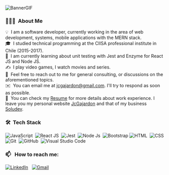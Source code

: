 ![BannerGIF](https://codemustard.io/static/cm_banner-cd59d626dc86397fe45080e6e9c7027d.gif)

### 👨🏻‍💻 &nbsp;About Me

💡 &nbsp;I am a software developer, currently working in the area of ​​web development, systems, mobile applications with the MERN stack.  
🎓 &nbsp;I studied technical programming at the CIISA professional institute in Chile (2015-2017).  
🌱 &nbsp;I am currently learning about unit testing with Jest and Enzyme for React JS and Node JS.  
✍️ &nbsp;I play video games, I watch movies and series.  
💬 &nbsp;Feel free to reach out to me for general consulting, or discussions on the aforementioned topics.  
✉️ &nbsp;You can email me at jcgajardon@gmail.com. I'll try to respond as soon as possible.  
📄 &nbsp;You can check my [Resume](https://drive.google.com/file/d/1lFRLUZU-fo3rLb_L3xmQOmg4_OyVKadx/view?usp=sharing) for more details about work experience. I leave you my personal website [JcGajardon](https://www.jcgajardon.com/) and that of my business [Soludev](https://www.soludev.cl/).


### 🛠 &nbsp;Tech Stack

![JavaScript](https://badges.aleen42.com/src/javascript.svg)&nbsp;
![React JS](https://badges.aleen42.com/src/react.svg)&nbsp;
![Jest](https://badges.aleen42.com/src/jest_1.svg)&nbsp;
![Node Js](https://badges.aleen42.com/src/node.svg)&nbsp;
![Bootstrap](https://img.shields.io/badge/-Bootstrap-05122A?style=flat&logo=bootstrap&logoColor=563D7C)
![HTML](https://img.shields.io/badge/-HTML-05122A?style=flat&logo=HTML5)&nbsp;
![CSS](https://img.shields.io/badge/-CSS-05122A?style=flat&logo=CSS3&logoColor=1572B6)&nbsp;
![Git](https://img.shields.io/badge/-Git-05122A?style=flat&logo=git)&nbsp;
![GitHub](https://img.shields.io/badge/-GitHub-05122A?style=flat&logo=github)&nbsp;
![Visual Studio Code](https://img.shields.io/badge/-Visual%20Studio%20Code-05122A?style=flat&logo=visual-studio-code&logoColor=007ACC)&nbsp;

### 📫 &nbsp; How to reach me:


<a href="https://www.linkedin.com/in/jcgajardon/"><img alt="LinkedIn" src="https://img.shields.io/badge/linkedin%20-%230077B5.svg?&style=flat&logo=linkedin&logoColor=white"/></a> &nbsp;
<a href="mailto:jcgajardon@gmail.com"><img alt="Gmail" src="https://img.shields.io/badge/Gmail-D14836?style=flat&logo=gmail&logoColor=white" /></a> &nbsp;
